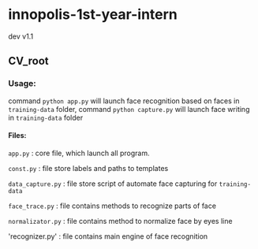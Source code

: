 # innopolis-1st-year-intern
dev
v1.1

## CV_root
### Usage:
command `python app.py` will launch face recognition based on faces in `training-data` folder,
command `python capture.py` will launch face writing in `training-data` folder

#### Files:

`app.py` : core file, which launch all program.

`const.py` : file store labels and paths to templates

`data_capture.py` : file store script of automate face capturing for `training-data`

`face_trace.py` : file contains methods to recognize parts of face

`normalizator.py` : file contains method to normalize face by eyes line

'recognizer.py' : file contains main engine of face recognition